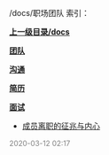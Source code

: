 /docs/职场团队 索引：


**[上一级目录/docs](/docs/index.md)**

**[团队](/docs/职场团队/团队/index.md)**

**[沟通](/docs/职场团队/沟通/index.md)**

**[简历](/docs/职场团队/简历/index.md)**

**[面试](/docs/职场团队/面试/index.md)**

- [成员离职的征兆与内心](/docs/职场团队/成员离职的征兆与内心.md)


<font size=2 color='grey'> 2020-03-12 02:17 </font>
